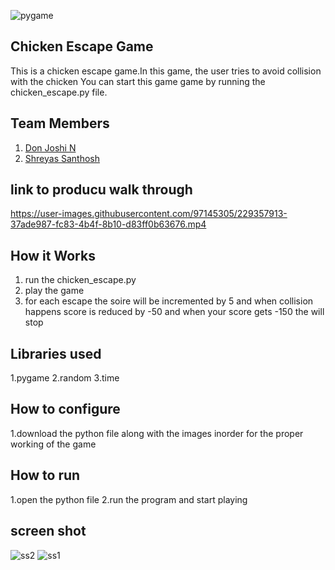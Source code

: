 
![pygame](https://user-images.githubusercontent.com/97145305/229355375-39e861c2-c26c-45d9-9e69-acf7b06571d4.png)


## Chicken Escape Game

This is a chicken escape game.In this game, the user tries to avoid collision with the chicken
You can start this game game by running the chicken_escape.py file.


## Team Members

1. [Don Joshi N](https://github.com/donjoshi)
2. [Shreyas Santhosh](https://github.com/shreyas0512)

## link to producu walk through


https://user-images.githubusercontent.com/97145305/229357913-37ade987-fc83-4b4f-8b10-d83ff0b63676.mp4


## How it Works

1. run the chicken_escape.py
2. play the game 
3. for each escape the soire will be incremented by 5 and when collision happens score is reduced by -50  and 
   when your score gets -150 the will stop
   
## Libraries used

1.pygame
2.random
3.time

## How to configure
1.download the python file along with the images inorder for the proper working of the game

## How to run
1.open the python file
2.run the program and start playing


## screen shot

![ss2](https://user-images.githubusercontent.com/97145305/229303382-9359dcff-a3b4-4c2a-82eb-cb0fe7e1ef08.png)
![ss1](https://user-images.githubusercontent.com/97145305/229303386-2a4a1307-118d-439c-a69f-677a5b015944.png)
